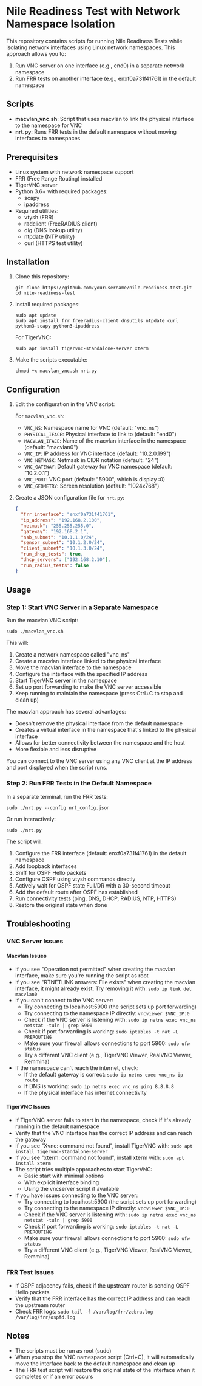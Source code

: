# Nile Readiness Test with Network Namespace Isolation

This repository contains scripts for running Nile Readiness Tests while isolating network interfaces using Linux network namespaces. This approach allows you to:

1. Run VNC server on one interface (e.g., end0) in a separate network namespace
2. Run FRR tests on another interface (e.g., enxf0a731f41761) in the default namespace

## Scripts

- **macvlan_vnc.sh**: Script that uses macvlan to link the physical interface to the namespace for VNC
- **nrt.py**: Runs FRR tests in the default namespace without moving interfaces to namespaces

## Prerequisites

- Linux system with network namespace support
- FRR (Free Range Routing) installed
- TigerVNC server
- Python 3.6+ with required packages:
  - scapy
  - ipaddress
- Required utilities:
  - vtysh (FRR)
  - radclient (FreeRADIUS client)
  - dig (DNS lookup utility)
  - ntpdate (NTP utility)
  - curl (HTTPS test utility)

## Installation

1. Clone this repository:
   ```
   git clone https://github.com/yourusername/nile-readiness-test.git
   cd nile-readiness-test
   ```

2. Install required packages:
   ```
   sudo apt update
   sudo apt install frr freeradius-client dnsutils ntpdate curl python3-scapy python3-ipaddress
   ```

   For TigerVNC:
   ```
   sudo apt install tigervnc-standalone-server xterm
   ```

3. Make the scripts executable:
   ```
   chmod +x macvlan_vnc.sh nrt.py
   ```

## Configuration

1. Edit the configuration in the VNC script:

   For `macvlan_vnc.sh`:
   - `VNC_NS`: Namespace name for VNC (default: "vnc_ns")
   - `PHYSICAL_IFACE`: Physical interface to link to (default: "end0")
   - `MACVLAN_IFACE`: Name of the macvlan interface in the namespace (default: "macvlan0")
   - `VNC_IP`: IP address for VNC interface (default: "10.2.0.199")
   - `VNC_NETMASK`: Netmask in CIDR notation (default: "24")
   - `VNC_GATEWAY`: Default gateway for VNC namespace (default: "10.2.0.1")
   - `VNC_PORT`: VNC port (default: "5900", which is display :0)
   - `VNC_GEOMETRY`: Screen resolution (default: "1024x768")

2. Create a JSON configuration file for `nrt.py`:
   ```json
   {
     "frr_interface": "enxf0a731f41761",
     "ip_address": "192.168.2.100",
     "netmask": "255.255.255.0",
     "gateway": "192.168.2.1",
     "nsb_subnet": "10.1.1.0/24",
     "sensor_subnet": "10.1.2.0/24",
     "client_subnet": "10.1.3.0/24",
     "run_dhcp_tests": true,
     "dhcp_servers": ["192.168.2.10"],
     "run_radius_tests": false
   }
   ```

## Usage

### Step 1: Start VNC Server in a Separate Namespace

Run the macvlan VNC script:
```
sudo ./macvlan_vnc.sh
```

This will:
1. Create a network namespace called "vnc_ns"
2. Create a macvlan interface linked to the physical interface
3. Move the macvlan interface to the namespace
4. Configure the interface with the specified IP address
5. Start TigerVNC server in the namespace
6. Set up port forwarding to make the VNC server accessible
7. Keep running to maintain the namespace (press Ctrl+C to stop and clean up)

The macvlan approach has several advantages:
- Doesn't remove the physical interface from the default namespace
- Creates a virtual interface in the namespace that's linked to the physical interface
- Allows for better connectivity between the namespace and the host
- More flexible and less disruptive

You can connect to the VNC server using any VNC client at the IP address and port displayed when the script runs.

### Step 2: Run FRR Tests in the Default Namespace

In a separate terminal, run the FRR tests:

```
sudo ./nrt.py --config nrt_config.json
```

Or run interactively:
```
sudo ./nrt.py
```

The script will:
1. Configure the FRR interface (default: enxf0a731f41761) in the default namespace
2. Add loopback interfaces
3. Sniff for OSPF Hello packets
4. Configure OSPF using vtysh commands directly
5. Actively wait for OSPF state Full/DR with a 30-second timeout
6. Add the default route after OSPF has established
7. Run connectivity tests (ping, DNS, DHCP, RADIUS, NTP, HTTPS)
8. Restore the original state when done

## Troubleshooting

### VNC Server Issues

#### Macvlan Issues

- If you see "Operation not permitted" when creating the macvlan interface, make sure you're running the script as root
- If you see "RTNETLINK answers: File exists" when creating the macvlan interface, it might already exist. Try removing it with: `sudo ip link del macvlan0`
- If you can't connect to the VNC server:
  - Try connecting to localhost:5900 (the script sets up port forwarding)
  - Try connecting to the namespace IP directly: `vncviewer $VNC_IP:0`
  - Check if the VNC server is listening with: `sudo ip netns exec vnc_ns netstat -tuln | grep 5900`
  - Check if port forwarding is working: `sudo iptables -t nat -L PREROUTING`
  - Make sure your firewall allows connections to port 5900: `sudo ufw status`
  - Try a different VNC client (e.g., TigerVNC Viewer, RealVNC Viewer, Remmina)
- If the namespace can't reach the internet, check:
  - If the default gateway is correct: `sudo ip netns exec vnc_ns ip route`
  - If DNS is working: `sudo ip netns exec vnc_ns ping 8.8.8.8`
  - If the physical interface has internet connectivity

#### TigerVNC Issues

- If TigerVNC server fails to start in the namespace, check if it's already running in the default namespace
- Verify that the VNC interface has the correct IP address and can reach the gateway
- If you see "Xvnc: command not found", install TigerVNC with: `sudo apt install tigervnc-standalone-server`
- If you see "xterm: command not found", install xterm with: `sudo apt install xterm`
- The script tries multiple approaches to start TigerVNC:
  - Basic start with minimal options
  - With explicit interface binding
  - Using the vncserver script if available
- If you have issues connecting to the VNC server:
  - Try connecting to localhost:5900 (the script sets up port forwarding)
  - Try connecting to the namespace IP directly: `vncviewer $VNC_IP:0`
  - Check if the VNC server is listening with: `sudo ip netns exec vnc_ns netstat -tuln | grep 5900`
  - Check if port forwarding is working: `sudo iptables -t nat -L PREROUTING`
  - Make sure your firewall allows connections to port 5900: `sudo ufw status`
  - Try a different VNC client (e.g., TigerVNC Viewer, RealVNC Viewer, Remmina)

### FRR Test Issues

- If OSPF adjacency fails, check if the upstream router is sending OSPF Hello packets
- Verify that the FRR interface has the correct IP address and can reach the upstream router
- Check FRR logs: `sudo tail -f /var/log/frr/zebra.log /var/log/frr/ospfd.log`

## Notes

- The scripts must be run as root (sudo)
- When you stop the VNC namespace script (Ctrl+C), it will automatically move the interface back to the default namespace and clean up
- The FRR test script will restore the original state of the interface when it completes or if an error occurs
